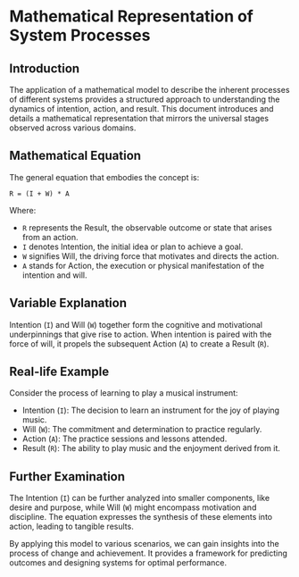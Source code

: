 # Mathematical Representation of System Processes

## Introduction

The application of a mathematical model to describe the inherent processes of different systems provides a structured approach to understanding the dynamics of intention, action, and result. This document introduces and details a mathematical representation that mirrors the universal stages observed across various domains.

## Mathematical Equation

The general equation that embodies the concept is:

```
R = (I + W) * A
```

Where:
- `R` represents the Result, the observable outcome or state that arises from an action.
- `I` denotes Intention, the initial idea or plan to achieve a goal.
- `W` signifies Will, the driving force that motivates and directs the action.
- `A` stands for Action, the execution or physical manifestation of the intention and will.

## Variable Explanation

Intention (`I`) and Will (`W`) together form the cognitive and motivational underpinnings that give rise to action. When intention is paired with the force of will, it propels the subsequent Action (`A`) to create a Result (`R`).

## Real-life Example

Consider the process of learning to play a musical instrument:

- Intention (`I`): The decision to learn an instrument for the joy of playing music.
- Will (`W`): The commitment and determination to practice regularly.
- Action (`A`): The practice sessions and lessons attended.
- Result (`R`): The ability to play music and the enjoyment derived from it.

## Further Examination

The Intention (`I`) can be further analyzed into smaller components, like desire and purpose, while Will (`W`) might encompass motivation and discipline. The equation expresses the synthesis of these elements into action, leading to tangible results.

By applying this model to various scenarios, we can gain insights into the process of change and achievement. It provides a framework for predicting outcomes and designing systems for optimal performance.